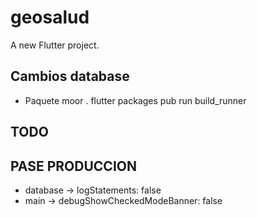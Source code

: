 # geosalud

A new Flutter project.


## Cambios database
- Paquete moor 
. flutter packages pub run build_runner 

## TODO


## PASE PRODUCCION

- database ->  logStatements: false
- main -> debugShowCheckedModeBanner: false



